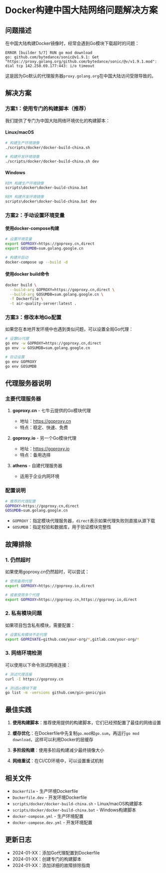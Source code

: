# Docker构建中国大陆网络问题解决方案

## 问题描述

在中国大陆构建Docker镜像时，经常会遇到Go模块下载超时的问题：

```
ERROR [builder 5/7] RUN go mod download
go: github.com/bytedance/sonic@v1.9.1: Get "https://proxy.golang.org/github.com/bytedance/sonic/@v/v1.9.1.mod": dial tcp 142.250.69.177:443: i/o timeout
```

这是因为Go默认的代理服务器`proxy.golang.org`在中国大陆访问受限导致的。

## 解决方案

### 方案1：使用专门的构建脚本（推荐）

我们提供了专门为中国大陆网络环境优化的构建脚本：

#### Linux/macOS
```bash
# 构建生产环境镜像
./scripts/docker/docker-build-china.sh

# 构建开发环境镜像
./scripts/docker/docker-build-china.sh dev
```

#### Windows
```cmd
REM 构建生产环境镜像
scripts\docker\docker-build-china.bat

REM 构建开发环境镜像
scripts\docker\docker-build-china.bat dev
```

### 方案2：手动设置环境变量

#### 使用docker-compose构建
```bash
# 设置环境变量
export GOPROXY=https://goproxy.cn,direct
export GOSUMDB=sum.golang.google.cn

# 构建并启动
docker-compose up --build -d
```

#### 使用docker build命令
```bash
docker build \
  --build-arg GOPROXY=https://goproxy.cn,direct \
  --build-arg GOSUMDB=sum.golang.google.cn \
  -f Dockerfile \
  -t air-quality-server:latest .
```

### 方案3：修改本地Go配置

如果您在本地开发环境中也遇到类似问题，可以设置全局Go代理：

```bash
# 设置Go代理
go env -w GOPROXY=https://goproxy.cn,direct
go env -w GOSUMDB=sum.golang.google.cn

# 验证设置
go env GOPROXY
go env GOSUMDB
```

## 代理服务器说明

### 主要代理服务器

1. **goproxy.cn** - 七牛云提供的Go模块代理
   - 地址：https://goproxy.cn
   - 特点：稳定、快速、免费

2. **goproxy.io** - 另一个Go模块代理
   - 地址：https://goproxy.io
   - 特点：备用选择

3. **athens** - 自建代理服务器
   - 适用于企业内网环境

### 配置说明

```bash
# 推荐的代理配置
GOPROXY=https://goproxy.cn,direct
GOSUMDB=sum.golang.google.cn
```

- `GOPROXY`：指定模块代理服务器，`direct`表示如果代理失败则直接从源下载
- `GOSUMDB`：指定校验和数据库，用于验证模块完整性

## 故障排除

### 1. 仍然超时
如果使用goproxy.cn仍然超时，可以尝试：

```bash
# 使用备用代理
export GOPROXY=https://goproxy.io,direct

# 或者使用多个代理
export GOPROXY=https://goproxy.cn,https://goproxy.io,direct
```

### 2. 私有模块问题
如果项目包含私有模块，需要配置：

```bash
# 设置私有模块不走代理
export GOPRIVATE=github.com/your-org/*,gitlab.com/your-org/*
```

### 3. 网络环境检测
可以使用以下命令测试网络连接：

```bash
# 测试代理连接
curl -I https://goproxy.cn

# 测试Go模块下载
go list -m -versions github.com/gin-gonic/gin
```

## 最佳实践

1. **使用构建脚本**：推荐使用提供的构建脚本，它们已经预配置了最佳的网络设置

2. **缓存优化**：在Dockerfile中先复制`go.mod`和`go.sum`，再运行`go mod download`，这样可以利用Docker的层缓存

3. **多阶段构建**：使用多阶段构建减少最终镜像大小

4. **网络重试**：在CI/CD环境中，可以设置重试机制

## 相关文件

- `Dockerfile` - 生产环境Dockerfile
- `Dockerfile.dev` - 开发环境Dockerfile
- `scripts/docker/docker-build-china.sh` - Linux/macOS构建脚本
- `scripts/docker/docker-build-china.bat` - Windows构建脚本
- `docker-compose.yml` - 生产环境配置
- `docker-compose.dev.yml` - 开发环境配置

## 更新日志

- 2024-01-XX：添加Go代理配置到Dockerfile
- 2024-01-XX：创建专门的构建脚本
- 2024-01-XX：添加详细的故障排除指南
